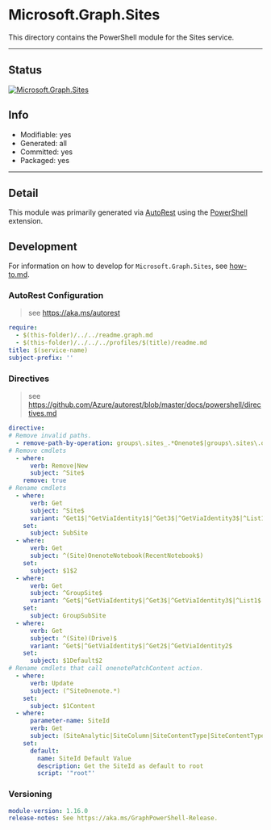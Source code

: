 <!-- region Generated -->
# Microsoft.Graph.Sites
This directory contains the PowerShell module for the Sites service.

---
## Status
[![Microsoft.Graph.Sites](https://img.shields.io/powershellgallery/v/Microsoft.Graph.Sites.svg?style=flat-square&label=Microsoft.Graph.Sites "Microsoft.Graph.Sites")](https://www.powershellgallery.com/packages/Microsoft.Graph.Sites/)

## Info
- Modifiable: yes
- Generated: all
- Committed: yes
- Packaged: yes

---
## Detail
This module was primarily generated via [AutoRest](https://github.com/Azure/autorest) using the [PowerShell](https://github.com/Azure/autorest.powershell) extension.

## Development
For information on how to develop for `Microsoft.Graph.Sites`, see [how-to.md](how-to.md).
<!-- endregion -->

### AutoRest Configuration

> see https://aka.ms/autorest

``` yaml
require:
  - $(this-folder)/../../readme.graph.md
  - $(this-folder)/../../../profiles/$(title)/readme.md
title: $(service-name)
subject-prefix: ''
```

### Directives

> see https://github.com/Azure/autorest/blob/master/docs/powershell/directives.md

``` yaml
directive:
# Remove invalid paths.
  - remove-path-by-operation: groups\.sites_.*Onenote$|groups\.sites\.onenote.*$|.*\.onenote\..*\.parent.*|.*\.notebooks\.section.*|.*\.sectionGroups\.section.*|.*\.sections\.pages.*|sites\..*_(Create|Get|Update|Delete)Activities$|sites\..*\.activities.*|^sites_(remove|add)$|^.*sites\.(.*_.*SourceColumn|contentTypes_.*(Base|BaseTypes|ColumnPositions)|.*_(Get|Create|Update|Delete)Activities|.*\.activities.*|termStore_ListSets|termStore\.groups\.sets(\.children.*|_.*ParentGroup|\.relations_.*|\.terms\.relations_.*|\.terms\.children.*|\.terms_.*Set)|termStore\.sets(\.children.*|_.*ParentGroup|\.parentGroup.*|\.relations.*|\.terms\.children.*|\.terms\.relations.*|\.terms_.*Set))$
# Remove cmdlets
  - where:
      verb: Remove|New
      subject: ^Site$
    remove: true
# Rename cmdlets
  - where:
      verb: Get
      subject: ^Site$
      variant: ^Get1$|^GetViaIdentity1$|^Get3$|^GetViaIdentity3$|^List1$|^List3$
    set:
      subject: SubSite
  - where:
      verb: Get
      subject: ^(Site)OnenoteNotebook(RecentNotebook$)
    set:
      subject: $1$2
  - where:
      verb: Get
      subject: ^GroupSite$
      variant: ^Get$|^GetViaIdentity$|^Get3$|^GetViaIdentity3$|^List1$|^List3$
    set:
      subject: GroupSubSite
  - where:
      verb: Get
      subject: ^(Site)(Drive)$
      variant: ^Get$|^GetViaIdentity$|^Get2$|^GetViaIdentity2$
    set:
      subject: $1Default$2
# Rename cmdlets that call onenotePatchContent action.
  - where:
      verb: Update
      subject: (^SiteOnenote.*)
    set:
      subject: $1Content
  - where:
      parameter-name: SiteId
      verb: Get
      subject: (SiteAnalytic|SiteColumn|SiteContentType|SiteContentTypeContentLink|SubSite)
    set:
      default:
        name: SiteId Default Value
        description: Get the SiteId as default to root
        script: '"root"'
```
### Versioning

``` yaml
module-version: 1.16.0
release-notes: See https://aka.ms/GraphPowerShell-Release.
```
